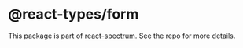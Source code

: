 # @react-types/form

This package is part of [react-spectrum](https://github.com/adobe/react-spectrum). See the repo for more details.
